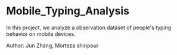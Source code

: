 # Mobile_Typing_Analysis
In this project, we analyze a observation dataset of people's typing behavior on mobile devices. 

Author: Jun Zhang, Morteza shiripour 
